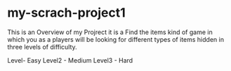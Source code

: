 # my-scrach-project1

This is an Overview of my Projrect it is a Find the items kind of game in which you as a players will be looking for different types of items hidden in three levels of difficulty.

Level- Easy
Level2 - Medium
Level3 - Hard
